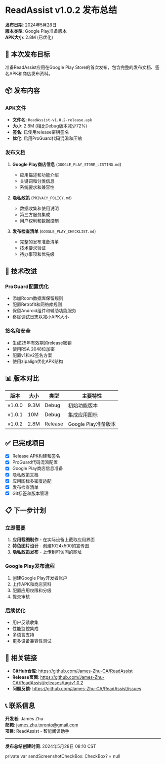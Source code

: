 # ReadAssist v1.0.2 发布总结

**发布日期**: 2024年5月28日  
**版本类型**: Google Play准备版本  
**APK大小**: 2.8M (已优化)

## 🎯 本次发布目标

准备ReadAssist应用在Google Play Store的首次发布，包含完整的发布文档、签名APK和商店发布资料。

## 📦 发布内容

### APK文件
- **文件名**: `ReadAssist-v1.0.2-release.apk`
- **大小**: 2.8M (相比Debug版本减少72%)
- **签名**: 已使用release密钥签名
- **优化**: 启用ProGuard代码混淆和压缩

### 发布文档
1. **Google Play商店信息** (`GOOGLE_PLAY_STORE_LISTING.md`)
   - 应用描述和功能介绍
   - 关键词和分类信息
   - 系统要求和兼容性

2. **隐私政策** (`PRIVACY_POLICY.md`)
   - 数据收集和使用说明
   - 第三方服务集成
   - 用户权利和数据控制

3. **发布检查清单** (`GOOGLE_PLAY_CHECKLIST.md`)
   - 完整的发布准备清单
   - 技术要求验证
   - 待办事项和优先级

## 🔧 技术改进

### ProGuard配置优化
- 添加Room数据库保留规则
- 配置Retrofit和网络库规则
- 保留Android组件和辅助功能服务
- 移除调试日志以减小APK大小

### 签名和安全
- 生成25年有效期的release密钥
- 使用RSA 2048位加密
- 配置v1和v2签名方案
- 使用zipalign优化APK结构

## 📊 版本对比

| 版本 | 大小 | 类型 | 主要特性 |
|------|------|------|----------|
| v1.0.0 | 9.3M | Debug | 初始功能版本 |
| v1.0.1 | 10M | Debug | 集成应用图标 |
| v1.0.2 | 2.8M | Release | Google Play准备版本 |

## ✅ 已完成项目

- [x] Release APK构建和签名
- [x] ProGuard代码混淆配置
- [x] Google Play商店信息准备
- [x] 隐私政策文档
- [x] 应用图标多密度适配
- [x] 发布检查清单
- [x] Git标签和版本管理

## 📋 下一步计划

### 立即需要
1. **应用截图制作** - 在实际设备上截取应用界面
2. **特色图片设计** - 创建1024x500的宣传图
3. **隐私政策发布** - 上传到可访问的网址

### Google Play发布流程
1. 创建Google Play开发者账户
2. 上传APK和商店资料
3. 配置应用权限和分级
4. 提交审核

### 后续优化
- 用户反馈收集
- 性能监控集成
- 多语言支持
- 更多设备兼容性测试

## 🔗 相关链接

- **GitHub仓库**: https://github.com/James-Zhu-CA/ReadAssist
- **Release页面**: https://github.com/James-Zhu-CA/ReadAssist/releases/tag/v1.0.2
- **问题反馈**: https://github.com/James-Zhu-CA/ReadAssist/issues

## 📞 联系信息

**开发者**: James Zhu  
**邮箱**: james.zhu.toronto@gmail.com  
**项目**: ReadAssist - 智能阅读助手

---

**发布总结创建时间**: 2024年5月28日 08:10 CST 

private var sendScreenshotCheckBox: CheckBox? = null 
